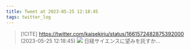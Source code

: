 ```yaml
---
title: Tweet at 2023-05-25 12:18:45
tags: twitter_log
---
```


> [!CITE] https://twitter.com/kaisekiriu/status/1661572482875392000 (2023-05-25 12:18:45)
> ![](https://twitter.com/kaisekiriu/status/1661572482875392000)
> 日経サイエンスに望みを託すか…
